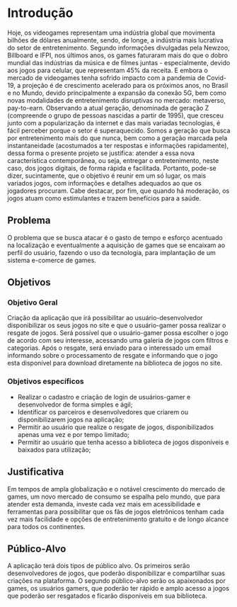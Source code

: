 # Introdução

Hoje, os videogames representam uma indústria global que movimenta bilhões de dólares anualmente, sendo, de longe, a indústria mais lucrativa do setor de entretenimento.
Segundo informações divulgadas pela Newzoo, Billboard e IFPI, nos últimos anos, os games faturaram mais do que o dobro mundial das indústrias da música e de filmes juntas - especialmente, devido aos jogos para celular, que representam 45% da receita.
E embora o mercado de videogames tenha sofrido impacto com a pandemia de Covid-19, a projeção é de crescimento acelerado para os próximos anos, no Brasil e no Mundo, devido principalmente a expansão da conexão 5G, bem como novas modalidades de entretenimento disruptivas no mercado: metaverso, pay-to-earn.
Observando a atual geração, denominada de geração Z (compreende o grupo de pessoas nascidas a partir de 1995), que cresceu junto com a popularização da internet e das mais variadas tecnologias, é fácil perceber porque o setor é superaquecido.
Somos a geração que busca por entretenimento mais do que nunca, bem como a geração marcada pela instantaneidade (acostumados a ter respostas e informações rapidamente), dessa forma o presente projeto se justifica: atender a essa nova característica contemporânea, ou seja, entregar o entretenimento, neste caso, dos jogos digitais, de forma rápida e facilitada. Portanto, pode-se dizer, sucintamente, que o objetivo é reunir em um só lugar, os mais variados jogos, com informações e detalhes adequados ao que os jogadores procuram.
 Cabe destacar, por fim, que quando há moderação, os jogos atuam como estimulantes e trazem benefícios para a saúde. 

## Problema
O problema que se busca atacar é o gasto de tempo e esforço acentuado na localização e eventualmente a aquisição de games que se encaixam ao perfil do usuário, fazendo o uso da tecnologia, para implantação de um sistema e-comerce de games.

## Objetivos

### Objetivo Geral

Criação da aplicação que irá possibilitar ao usuário-desenvolvedor disponibilizar os seus jogos no site e que o usuário-gamer possa realizar o resgate de jogos. Será possível que o usuário-gamer possa escolher o jogo de acordo com seu interesse, acessando uma galeria de jogos com filtros e categorias. Após o resgate, será enviado para o interessado um email informando sobre o processamento de resgate e informando que o jogo esta disponível para download diretamente na biblioteca de jogos no site.

### Objetivos específicos

- Realizar o cadastro e criação de login de usuários-gamer e desenvolvedor de forma simples e ágil;
- Identificar os parceiros e desenvolvedores que criarem ou disponibilizarem jogos na aplicação;
- Permitir ao usuário que realize o resgate de jogos, disponibilizados apenas uma vez e por tempo limitado;
- Permitir ao usuário que tenha acesso a biblioteca de jogos disponíveis e baixados para utilização;

## Justificativa

Em tempos de ampla globalização e o notável crescimento do mercado de games, um novo mercado de consumo se espalha pelo mundo, que para atender esta demanda, investe cada vez mais em acessibilidade e ferramentas para possibilitar que os fãs de jogos eletrônicos tenham cada vez mais facilidade e opções de entretenimento gratuito e de longo alcance para todos os continentes.

## Público-Alvo

A aplicação terá dois tipos de público alvo. Os primeiros serão desenvolvedores de jogos, que poderão disponibilizar e compartilhar suas criações na plataforma. O segundo público-alvo serão os apaixonados por games, os usuários gamers, que poderão ter rápido e amplo acesso a jogos que poderão ser resgatados e ficarão disponíveis em sua biblioteca.
